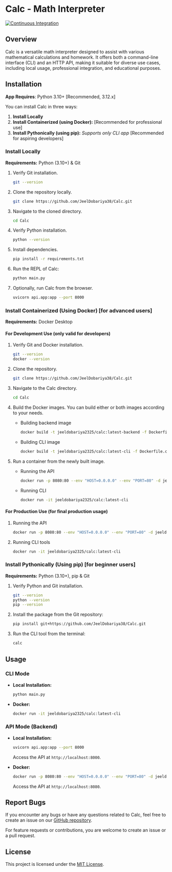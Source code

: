 # Calc - Math Interpreter
[![Continuous Integration](https://github.com/JeelDobariya38/Calc-Backend/actions/workflows/test-code.yml/badge.svg)](https://github.com/JeelDobariya38/Calc-Backend/actions/workflows/test-code.yml)

## Overview

Calc is a versatile math interpreter designed to assist with various mathematical calculations and homework. It offers both a command-line interface (CLI) and an HTTP API, making it suitable for diverse use cases, including local usage, professional integration, and educational purposes.

## Installation

**App Requires**: Python 3.10+ [Recommended, 3.12.x]

You can install Calc in three ways:

1. **Install Locally**
2. **Install Containerized (using Docker):** [Recommended for professional use]
3. **Install Pythonically (using pip):** _Supports only CLI app_ [Recommended for aspiring developers]

### Install Locally

**Requirements:** Python (3.10+) & Git

1. Verify Git installation.

   ```bash
   git --version
   ```

2. Clone the repository locally.

   ```bash
   git clone https://github.com/JeelDobariya38/Calc.git
   ```

3. Navigate to the cloned directory.

   ```bash
   cd Calc
   ```

4. Verify Python installation.

   ```bash
   python --version
   ```

5. Install dependencies.

   ```bash
   pip install -r requirements.txt
   ```

6. Run the REPL of Calc:

   ```bash
   python main.py
   ```

7. Optionally, run Calc from the browser.

   ```bash
   uvicorn api.app:app --port 8000
   ```

### Install Containerized (Using Docker) [for advanced users]

**Requirements:** Docker Desktop

#### For Development Use (only valid for developers)

1. Verify Git and Docker installation.

   ```bash
   git --version
   docker --version
   ```

2. Clone the repository.

   ```bash
   git clone https://github.com/JeelDobariya38/Calc.git
   ```

3. Navigate to the Calc directory.

   ```bash
   cd Calc
   ```

4. Build the Docker images. You can build either or both images according to your needs.

   - Building backend image

     ```bash
     docker build -t jeeldobariya2325/calc:latest-backend -f Dockerfile.backend .
     ```

   - Building CLI image

     ```bash
     docker build -t jeeldobariya2325/calc:latest-cli -f Dockerfile.cli .
     ```

5. Run a container from the newly built image.

   - Running the API

     ```bash
     docker run -p 8080:80 --env "HOST=0.0.0.0" --env "PORT=80" -d jeeldobariya2325/calc:latest-backend
     ```

   - Running CLI

     ```bash
     docker run -it jeeldobariya2325/calc:latest-cli
     ```

#### For Production Use (for final production usage)

1. Running the API

   ```bash
   docker run -p 8080:80 --env "HOST=0.0.0.0" --env "PORT=80" -d jeeldobariya2325/calc:latest-backend
   ```

2. Running CLI tools

   ```bash
   docker run -it jeeldobariya2325/calc:latest-cli
   ```

### Install Pythonically (Using pip) [for beginner users]

**Requirements:** Python (3.10+), pip & Git

1. Verify Python and Git installation.

   ```bash
   git --version
   python --version
   pip --version
   ```

2. Install the package from the Git repository:

   ```bash
   pip install git+https://github.com/JeelDobariya38/Calc.git
   ```

3. Run the CLI tool from the terminal:

   ```bash
   calc
   ```

## Usage

### CLI Mode

- **Local Installation:**

  ```bash
  python main.py
  ```

- **Docker:**

  ```bash
  docker run -it jeeldobariya2325/calc:latest-cli
  ```

### API Mode (Backend)

- **Local Installation:**

  ```bash
  uvicorn api.app:app --port 8000
  ```

  Access the API at `http://localhost:8000`.

- **Docker:**

  ```bash
  docker run -p 8080:80 --env "HOST=0.0.0.0" --env "PORT=80" -d jeeldobariya2325/calc:latest-backend
  ```

  Access the API at `http://localhost:8080`.

## Report Bugs

If you encounter any bugs or have any questions related to Calc, feel free to create an issue on our [GitHub repository](https://github.com/JeelDobariya38/Calc-Backend/issues).

For feature requests or contributions, you are welcome to create an issue or a pull request.

## License

This project is licensed under the [MIT License](LICENSE.txt).
